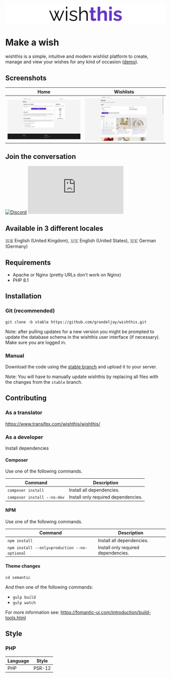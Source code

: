 ![wishthis logo](/src/assets/img/logo-readme.svg "wishthis logo")

# Make a wish

wishthis is a simple, intuitive and modern wishlist platform to create, manage and view
your wishes for any kind of occasion ([demo](https://wishthis.online)).

## Screenshots
| Home                                                 | Wishlists                                                           |
| ---------------------------------------------------- | ------------------------------------------------------------------- |
| ![Home](/src/assets/img/screenshots/home.png "Home") | ![Wishlists](/src/assets/img/screenshots/wishlists.png "Wishlists") |

## Join the conversation

[![Discord](https://badgen.net/discord/members/WrUXnpNyza/?label=Discord&color=purple&icon=discord)](https://discord.gg/WrUXnpNyza)
[![Matrix](https://badgen.net/matrix/members/wishthis/matrix.org)](https://matrix.to/#/#wishthis:matrix.org)

## Available in 3 different locales
:gb: English (United Kingdom),
:us: English (United States),
:de: German  (Germany)

## Requirements
* Apache or Nginx (pretty URLs don't work on Nginx)
* PHP 8.1

## Installation

### Git (recommended)
```
git clone -b stable https://github.com/grandeljay/wishthis.git
```

Note: after pulling updates for a new version you might be prompted to update the database schema in the wishthis user interface (if necessary). Make sure you are logged in.

### Manual
Download the code using the [stable branch](https://github.com/grandeljay/wishthis/tree/stable) and upload it to your server.

Note: You will have to manually update wishthis by replacing all files with the changes from the `stable` branch.

## Contributing

### As a translator
https://www.transifex.com/wishthis/wishthis/

### As a developer
Install dependencies

#### Composer
Use one of the following commands.

| Command                     | Description                         |
| --------------------------- | ----------------------------------- |
| `composer install`          | Install all dependencies.           |
| `composer install --no-dev` | Install only required dependencies. |

#### NPM
Use one of the following commands.

| Command                                       | Description                         |
| --------------------------------------------- | ----------------------------------- |
| `npm install`                                 | Install all dependencies.           |
| `npm install --only=production --no-optional` | Install only required dependencies. |

#### Theme changes
```
cd semantic
```

And then one of the following commands:
- `gulp build`
- `gulp watch`

For more information see: https://fomantic-ui.com/introduction/build-tools.html

## Style

### PHP
| Language | Style |
| -------- | ----- |
| PHP      | PSR-12 |
